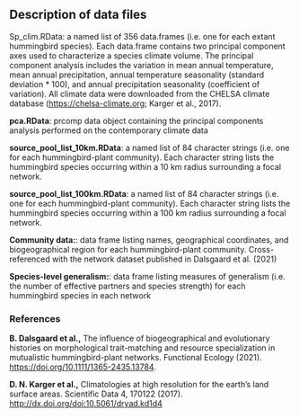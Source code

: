 ## Description of data files

Sp_clim.RData: a named list of 356 data.frames (i.e. one for each extant hummingbird species). Each data.frame contains two principal component axes used to characterize a species climate volume. The principal component analysis includes the variation in mean annual temperature, mean annual precipitation, annual temperature seasonality (standard deviation * 100), and annual precipitation seasonality (coefficient of variation). All climate data were downloaded from the CHELSA climate database (https://chelsa-climate.org; Karger et al., 2017).


**pca.RData**: prcomp data object containing the principal components analysis performed on the contemporary climate data

**source_pool_list_10km.RData**: a named list of 84 character strings (i.e. one for each hummingbird-plant community). Each character string lists the hummingbird species occurring within a 10 km radius surrounding a focal network.

**source_pool_list_100km.RData**: a named list of 84 character strings (i.e. one for each hummingbird-plant community). Each character string lists the hummingbird species occurring within a 100 km radius surrounding a focal network.

**Community data:**: data frame listing names, geographical coordinates, and biogeographical region for each hummingbird-plant community. Cross-referenced with the network dataset published in Dalsgaard et al. (2021)

**Species-level generalism:**: data frame listing measures of generalism (i.e. the number of effective partners and species strength) for each hummingbird species in each network

### References
**B. Dalsgaard et al.,** The influence of biogeographical and evolutionary histories on morphological trait-matching and resource specialization in mutualistic hummingbird-plant networks. Functional Ecology (2021). https://doi.org/10.1111/1365-2435.13784.

**D. N. Karger et al.,** Climatologies at high resolution for the earth’s land surface areas. Scientific Data 4, 170122 (2017). http://dx.doi.org/doi:10.5061/dryad.kd1d4


